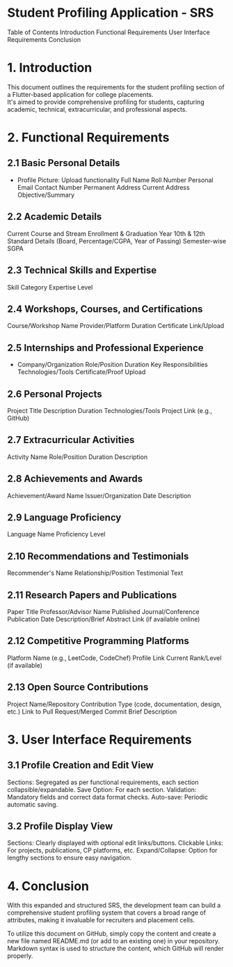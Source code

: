 # Student Profiling Application - SRS
Table of Contents
Introduction
Functional Requirements
User Interface Requirements
Conclusion

# 1. Introduction
This document outlines the requirements for the student profiling section of a Flutter-based application for college placements. <br>
It's aimed to provide comprehensive profiling for students, capturing academic, technical, extracurricular, and professional aspects.

# 2. Functional Requirements
## 2.1 Basic Personal Details
* Profile Picture: Upload functionality
Full Name
Roll Number
Personal Email
Contact Number
Permanent Address
Current Address
Objective/Summary
## 2.2 Academic Details
Current Course and Stream
Enrollment & Graduation Year
10th & 12th Standard Details (Board, Percentage/CGPA, Year of Passing)
Semester-wise SGPA
## 2.3 Technical Skills and Expertise
Skill Category
Expertise Level
## 2.4 Workshops, Courses, and Certifications
Course/Workshop Name
Provider/Platform
Duration
Certificate Link/Upload
## 2.5 Internships and Professional Experience
* Company/Organization
Role/Position
Duration
Key Responsibilities
Technologies/Tools
Certificate/Proof Upload
## 2.6 Personal Projects
Project Title
Description
Duration
Technologies/Tools
Project Link (e.g., GitHub)
## 2.7 Extracurricular Activities
Activity Name
Role/Position
Duration
Description
## 2.8 Achievements and Awards
Achievement/Award Name
Issuer/Organization
Date
Description
## 2.9 Language Proficiency
Language Name
Proficiency Level
## 2.10 Recommendations and Testimonials
Recommender's Name
Relationship/Position
Testimonial Text
## 2.11 Research Papers and Publications
Paper Title
Professor/Advisor Name
Published Journal/Conference
Publication Date
Description/Brief Abstract
Link (if available online)
## 2.12 Competitive Programming Platforms
Platform Name (e.g., LeetCode, CodeChef)
Profile Link
Current Rank/Level (if available)
## 2.13 Open Source Contributions
Project Name/Repository
Contribution Type (code, documentation, design, etc.)
Link to Pull Request/Merged Commit
Brief Description
# 3. User Interface Requirements
## 3.1 Profile Creation and Edit View
Sections: Segregated as per functional requirements, each section collapsible/expandable.
Save Option: For each section.
Validation: Mandatory fields and correct data format checks.
Auto-save: Periodic automatic saving.
## 3.2 Profile Display View
Sections: Clearly displayed with optional edit links/buttons.
Clickable Links: For projects, publications, CP platforms, etc.
Expand/Collapse: Option for lengthy sections to ensure easy navigation.
# 4. Conclusion
With this expanded and structured SRS, the development team can build a comprehensive student profiling system that covers a broad range of attributes, making it invaluable for recruiters and placement cells.

To utilize this document on GitHub, simply copy the content and create a new file named README.md (or add to an existing one) in your repository. Markdown syntax is used to structure the content, which GitHub will render properly.
